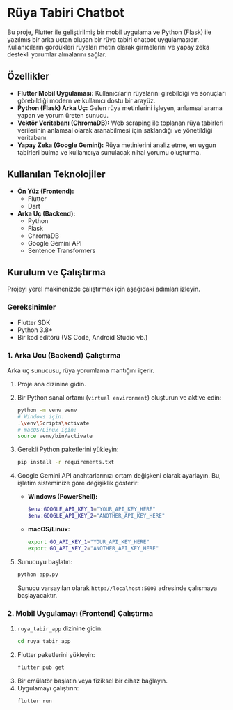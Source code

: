 # Rüya Tabiri Chatbot

Bu proje, Flutter ile geliştirilmiş bir mobil uygulama ve Python (Flask) ile yazılmış bir arka uçtan oluşan bir rüya tabiri chatbot uygulamasıdır. Kullanıcıların gördükleri rüyaları metin olarak girmelerini ve yapay zeka destekli yorumlar almalarını sağlar.

## Özellikler

- **Flutter Mobil Uygulaması:** Kullanıcıların rüyalarını girebildiği ve sonuçları görebildiği modern ve kullanıcı dostu bir arayüz.
- **Python (Flask) Arka Uç:** Gelen rüya metinlerini işleyen, anlamsal arama yapan ve yorum üreten sunucu.
- **Vektör Veritabanı (ChromaDB):** Web scraping ile toplanan rüya tabirleri verilerinin anlamsal olarak aranabilmesi için saklandığı ve yönetildiği veritabanı.
- **Yapay Zeka (Google Gemini):** Rüya metinlerini analiz etme, en uygun tabirleri bulma ve kullanıcıya sunulacak nihai yorumu oluşturma.

## Kullanılan Teknolojiler

- **Ön Yüz (Frontend):**
  - Flutter
  - Dart
- **Arka Uç (Backend):**
  - Python
  - Flask
  - ChromaDB
  - Google Gemini API
  - Sentence Transformers

## Kurulum ve Çalıştırma

Projeyi yerel makinenizde çalıştırmak için aşağıdaki adımları izleyin.

### Gereksinimler

- Flutter SDK
- Python 3.8+
- Bir kod editörü (VS Code, Android Studio vb.)

### 1. Arka Ucu (Backend) Çalıştırma

Arka uç sunucusu, rüya yorumlama mantığını içerir.

1. Proje ana dizinine gidin.

2. Bir Python sanal ortamı (`virtual environment`) oluşturun ve aktive edin:
   ```bash
   python -m venv venv
   # Windows için:
   .\venv\Scripts\activate
   # macOS/Linux için:
   source venv/bin/activate
   ```

3. Gerekli Python paketlerini yükleyin:
   ```bash
   pip install -r requirements.txt
   ```

4. Google Gemini API anahtarlarınızı ortam değişkeni olarak ayarlayın. Bu, işletim sisteminize göre değişiklik gösterir:

   - **Windows (PowerShell):**
     ```powershell
     $env:GOOGLE_API_KEY_1="YOUR_API_KEY_HERE"
     $env:GOOGLE_API_KEY_2="ANOTHER_API_KEY_HERE"
     ```
   - **macOS/Linux:**
     ```bash
     export GO_API_KEY_1="YOUR_API_KEY_HERE"
     export GO_API_KEY_2="ANOTHER_API_KEY_HERE"
     ```

5. Sunucuyu başlatın:
   ```bash
   python app.py
   ```
   Sunucu varsayılan olarak `http://localhost:5000` adresinde çalışmaya başlayacaktır.

### 2. Mobil Uygulamayı (Frontend) Çalıştırma

1. `ruya_tabir_app` dizinine gidin:
   ```bash
   cd ruya_tabir_app
   ```
2. Flutter paketlerini yükleyin:
   ```bash
   flutter pub get
   ```
3. Bir emülatör başlatın veya fiziksel bir cihaz bağlayın.
4. Uygulamayı çalıştırın:
   ```bash
   flutter run
   ```
